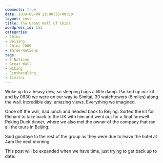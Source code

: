 ```yaml
---
comments: true
date: 2009-08-04 21:00:35+00:00
layout: post
title: The Great Wall of China
wordpress_id: 151
categories:
- China
- Beijing
- China-2009
- Three-Nations
tags:
- 3 Nations
- Great Wall
- Hiking
- Jinshangling
- Simitai
---
```


Woke up to a heavy dew, so sleeping bags a little damp. Packed up our kit and by 0630 we were on our way to Simitai, 30 watchtowers (6 miles) along the wall. Incredible day, amazing views. Everything we imagined.

Once off the wall, had lunch and headed back to Beijing. Sorted the kit for Richard to take back to the UK with him and went out for a final farewell Peking Duck dinner, where we also met the owner of the company that ran all the tours in Beijing.

Said goodbye to the rest of the group as they were due to leave the hotel at 4am the next morning.

This post will be expanded when we have time, just trying to get back up to date.
